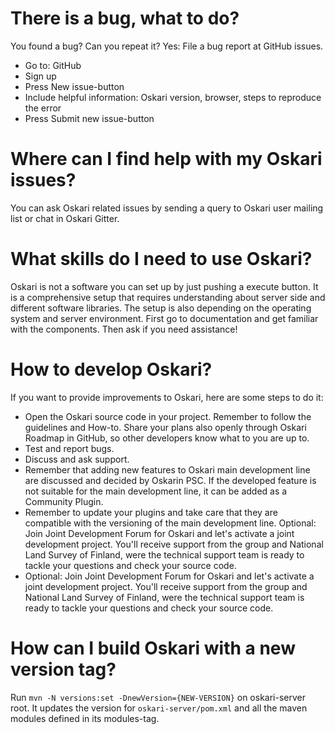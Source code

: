 # There is a bug, what to do?

You found a bug? Can you repeat it? Yes: File a bug report at GitHub issues.

- Go to: GitHub
- Sign up
- Press New issue-button
- Include helpful information: Oskari version, browser, steps to reproduce the error
- Press Submit new issue-button

# Where can I find help with my Oskari issues?

You can ask Oskari related issues by sending a query to Oskari user mailing list or chat in Oskari Gitter.

# What skills do I need to use Oskari?

Oskari is not a software you can set up by just pushing a execute button. It is a comprehensive setup that requires understanding about server side and different software libraries. The setup is also depending on the operating system and server environment. First go to documentation and get familiar with the components. Then ask if you need assistance!

# How to develop Oskari?

If you want to provide improvements to Oskari, here are some steps to do it:

- Open the Oskari source code in your project. Remember to follow the guidelines and How-to. Share your plans also openly through Oskari Roadmap in GitHub, so other developers know what to you are up to.
- Test and report bugs.
- Discuss and ask support.
- Remember that adding new features to Oskari main development line are discussed and decided by Oskarin PSC. If the developed feature is not suitable for the main development line, it can be added as a Community Plugin.
- Remember to update your plugins and take care that they are compatible with the versioning of the main development line.
  Optional: Join Joint Development Forum for Oskari and let's activate a joint development project. You'll receive support from the group and National Land Survey of Finland, were the technical support team is ready to tackle your questions and check your source code.
- Optional: Join Joint Development Forum for Oskari and let's activate a joint development project. You'll receive support from the group and National Land Survey of Finland, were the technical support team is ready to tackle your questions and check your source code.

# How can I build Oskari with a new version tag?

Run `mvn -N versions:set -DnewVersion={NEW-VERSION}` on oskari-server root. It updates the version for `oskari-server/pom.xml` and all the maven modules defined in its modules-tag.
